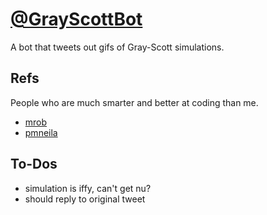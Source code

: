 # [@GrayScottBot](https://twitter.com/GrayScottBot)

A bot that tweets out gifs of Gray-Scott simulations.

## Refs

People who are much smarter and better at coding than me.
* [mrob](http://mrob.com/pub/comp/xmorphia/index.html)
* [pmneila](https://github.com/pmneila/jsexp)

## To-Dos

* simulation is iffy, can't get nu?
* should reply to original tweet
